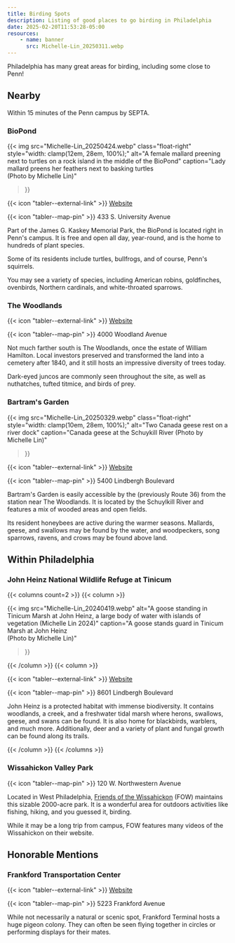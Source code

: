 ```yaml
---
title: Birding Spots
description: Listing of good places to go birding in Philadelphia
date: 2025-02-20T11:53:28-05:00
resources:
    - name: banner
      src: Michelle-Lin_20250311.webp
---
```


Philadelphia has many great areas for birding, including some close to Penn!

<section>

## Nearby

Within 15 minutes of the Penn campus by SEPTA.

### BioPond

{{< img
    src="Michelle-Lin_20250424.webp"
    class="float-right"
    style="width: clamp(12em, 28em, 100%);"
    alt="A female mallard preening next to turtles on a rock island in the middle of the BioPond"
    caption="Lady mallard preens her feathers next to basking turtles<br>(Photo by Michelle Lin)"
>}}

{{< icon "tabler--external-link" >}} [Website](https://kaskeypark.bio.upenn.edu)

{{< icon "tabler--map-pin" >}} 433 S. University Avenue

Part of the James G. Kaskey Memorial Park, the BioPond is located right in Penn's campus.
It is free and open all day, year-round, and is the home to hundreds of plant species.

Some of its residents include turtles, bullfrogs, and of course, Penn's squirrels.

You may see a variety of species, including American robins, goldfinches, ovenbirds,
Northern cardinals, and white-throated sparrows.

### The Woodlands

{{< icon "tabler--external-link" >}} [Website](https://www.woodlandsphila.org)

{{< icon "tabler--map-pin" >}} 4000 Woodland Avenue

Not much farther south is The Woodlands, once the estate of William Hamilton. Local investors
preserved and transformed the land into a cemetery after 1840, and it still hosts an impressive
diversity of trees today.

Dark-eyed juncos are commonly seen throughout the site, as well as nuthatches, tufted titmice,
and birds of prey.

### Bartram's Garden

{{< img
    src="Michelle-Lin_20250329.webp"
    class="float-right"
    style="width: clamp(10em, 28em, 100%);"
    alt="Two Canada geese rest on a river dock"
    caption="Canada geese at the Schuykill River (Photo by Michelle Lin)"
>}}

{{< icon "tabler--external-link" >}} [Website](https://www.bartramsgarden.org)

{{< icon "tabler--map-pin" >}} 5400 Lindbergh Boulevard

Bartram's Garden is easily accessible by the (previously Route 36) from the station near
The Woodlands. It is located by the Schuylkill River and features a mix of wooded areas and
open fields.

Its resident honeybees are active during the warmer seasons. Mallards, geese, and swallows
may be found by the water, and woodpeckers, song sparrows, ravens, and crows may be found above land.

</section>
<section>

## Within Philadelphia

### John Heinz National Wildlife Refuge at Tinicum

{{< columns count=2 >}}
{{< column >}}

{{< img
    src="Michelle-Lin_20240419.webp"
    alt="A goose standing in Tinicum Marsh at John Heinz, a large body of water with islands of vegetation (Michelle Lin 2024)"
    caption="A goose stands guard in Tinicum Marsh at John Heinz<br>(Photo by Michelle Lin)"
>}}

{{< /column >}}
{{< column >}}

{{< icon "tabler--external-link" >}} [Website](https://www.fws.gov/refuge/john-heinz-tinicum)

{{< icon "tabler--map-pin" >}} 8601 Lindbergh Boulevard

John Heinz is a protected habitat with immense biodiversity. It contains woodlands, a creek, and a
freshwater tidal marsh where herons, swallows, geese, and swans can be found. It is also home for
blackbirds, warblers, and much more. Additionally, deer and a variety of plant and fungal growth
can be found along its trails.

{{< /column >}}
{{< /columns >}}

### Wissahickon Valley Park

{{< icon "tabler--map-pin" >}} 120 W. Northwestern Avenue

Located in West Philadelphia, [Friends of the Wissahickon](https://fow.org) (FOW) maintains this
sizable 2000-acre park. It is a wonderful area for outdoors activities like fishing, hiking, and
you guessed it, birding.

While it may be a long trip from campus, FOW features many videos of the Wissahickon on their website.

</section>
<section>

## Honorable Mentions

### Frankford Transportation Center

{{< icon "tabler--external-link" >}} [Website](https://www.septa.org/stations/frankford-transit-center)

{{< icon "tabler--map-pin" >}} 5223 Frankford Avenue

While not necessarily a natural or scenic spot, Frankford Terminal hosts a huge pigeon colony.
They can often be seen flying together in circles or performing displays for their mates.

</section>
